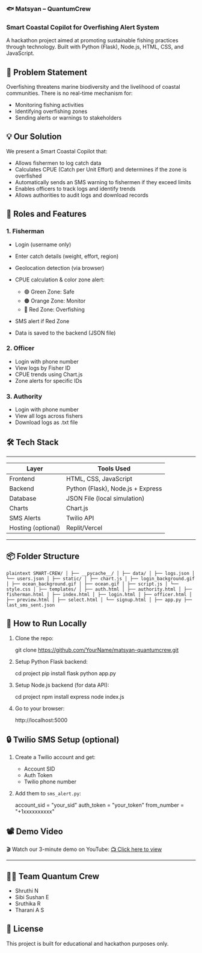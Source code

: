### 🐟 Matsyan – QuantumCrew

### Smart Coastal Copilot for Overfishing Alert System

A hackathon project aimed at promoting sustainable fishing practices through technology. Built with Python (Flask), Node.js, HTML, CSS, and JavaScript.

## 🚀 Problem Statement

Overfishing threatens marine biodiversity and the livelihood of coastal communities. There is no real-time mechanism for:

* Monitoring fishing activities
* Identifying overfishing zones
* Sending alerts or warnings to stakeholders

## 💡 Our Solution

We present a Smart Coastal Copilot that:

* Allows fishermen to log catch data
* Calculates CPUE (Catch per Unit Effort) and determines if the zone is overfished
* Automatically sends an SMS warning to fishermen if they exceed limits
* Enables officers to track logs and identify trends
* Allows authorities to audit logs and download records

## 👥 Roles and Features

### 1. Fisherman

* Login (username only)
* Enter catch details (weight, effort, region)
* Geolocation detection (via browser)
* CPUE calculation & color zone alert:

  * 🟢 Green Zone: Safe
  * 🟠 Orange Zone: Monitor
  * 🔴 Red Zone: Overfishing
* SMS alert if Red Zone
* Data is saved to the backend (JSON file)

### 2. Officer

* Login with phone number
* View logs by Fisher ID
* CPUE trends using Chart.js
* Zone alerts for specific IDs

### 3. Authority

* Login with phone number
* View all logs across fishers
* Download logs as .txt file


## 🛠️ Tech Stack
 _ _ _ _ _ _ _ _ _ _ _ _ _ _ _ _ _ _ _ _ _ _ _ _ _ _ _ _ 
| Layer              | Tools Used                        |
| ------------------ | --------------------------------- |
| Frontend           | HTML, CSS, JavaScript             |
| Backend            | Python (Flask), Node.js + Express |
| Database           | JSON File (local simulation)      |
| Charts             | Chart.js                          |
| SMS Alerts         | Twilio API                        |
| Hosting (optional) | Replit/Vercel                     |
 _ _ _ _ _ _ _ _ _ _ _ _ _ _ _ _ _ _ _ _ _ _ _ _ _ _ _ _ 


## 📦 Folder Structure

```plaintext SMART-CREW/ │ ├── __pycache__/ │ ├── data/ │ ├── logs.json │ └── users.json │ ├── static/ │ ├── chart.js │ ├── login_background.gif │ ├── ocean_background.gif │ ├── ocean.gif │ ├── script.js │ └── style.css │ ├── templates/ │ ├── auth.html │ ├── authority.html │ ├── fisherman.html │ ├── index.html │ ├── login.html │ ├── officer.html │ ├── preview.html │ ├── select.html │ └── signup.html │ ├── app.py ├── last_sms_sent.json ```

## 🔧 How to Run Locally

1. Clone the repo:

   git clone https://github.com/YourName/matsyan-quantumcrew.git
   
2. Setup Python Flask backend:

   cd project
   pip install flask
   python app.py

3. Setup Node.js backend (for data API):

   cd project
   npm install express
   node index.js

4. Go to your browser:

   http://localhost:5000

## 🔒 Twilio SMS Setup (optional)

1. Create a Twilio account and get:

   * Account SID
   * Auth Token
   * Twilio phone number

2. Add them to `sms_alert.py`:

   account_sid = "your_sid"
   auth_token = "your_token"
   from_number = "+1xxxxxxxxxx"

## 📽️ Demo Video

🎬 Watch our 3-minute demo on YouTube:
[📺 Click here to view](https://youtube.com/your-demo-link)

---

## 👨‍💻 Team Quantum Crew

* Shruthi N
* Sibi Sushan E
* Sruthika R
* Tharani A S

## 📄 License

This project is built for educational and hackathon purposes only.
